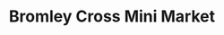 ---
title: "Bromley Cross Mini Market"
url: /bolton/bromley-cross-mini-market/
shop: Lebensmittel
---